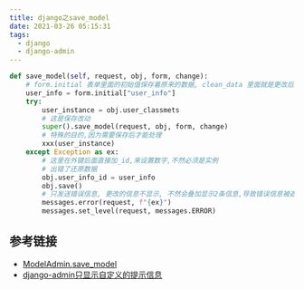 ```yaml
---
title: django之save_model
date: 2021-03-26 05:15:31
tags:
  - django
  - django-admin
---
```



```python
def save_model(self, request, obj, form, change):
    # form.initial 表单里面的初始值保存着原来的数据, clean_data 里面就是更改后的数据
    user_info = form.initial["user_info"]
    try:
        user_instance = obj.user_classmets
        # 这是保存改动
        super().save_model(request, obj, form, change)
        # 特殊的目的,因为需要保存后才能处理
        xxx(user_instance)
    except Exception as ex:
        # 这里在外键后面直接加_id,来设置数字,不然必须是实例
        # 出错了还原数据
        obj.user_info_id = user_info
        obj.save()
        # 只发送错误信息, 更改的信息不显示, 不然会叠加显示2条信息,导致错误信息被遮罩
        messages.error(request, f"{ex}")
        messages.set_level(request, messages.ERROR)
```

## 参考链接
- [ModelAdmin.save_model](https://docs.djangoproject.com/zh-hans/3.1/ref/contrib/admin/#django.contrib.admin.ModelAdmin.save_model)
- [django-admin只显示自定义的提示信息](https://blog.csdn.net/Keep_on_Growing/article/details/100929122)